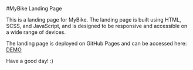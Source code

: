 #MyBike Landing Page

This is a landing page for MyBike. The landing page is built using HTML, SCSS, and JavaScript, and is designed to be responsive and accessible on a wide range of devices.

The landing page is deployed on GitHub Pages and can be accessed here: [DEMO](https://andrii-andriushchenko.github.io/mybike_landing/)

Have a good day! :)
